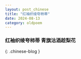 ```yaml
---
layout: post_chinese
title: "红袖织绫夸柿蒂"
date: 2024-08-13
category: oldpoem
---
```


### 红袖织绫夸柿蒂 青旗沽酒趁梨花
{: .chinese-blog }
